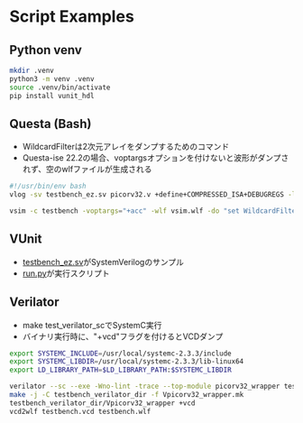 # Script Examples

## Python venv
```bash
mkdir .venv
python3 -m venv .venv
source .venv/bin/activate
pip install vunit_hdl
```

## Questa (Bash)
* WildcardFilterは2次元アレイをダンプするためのコマンド
* Questa-ise 22.2の場合、voptargsオプションを付けないと波形がダンプされず、空のwlfファイルが生成される
```bash
#!/usr/bin/env bash
vlog -sv testbench_ez.sv picorv32.v +define+COMPRESSED_ISA+DEBUGREGS -l vlog.log

vsim -c testbench -voptargs="+acc" -wlf vsim.wlf -do "set WildcardFilter [lsearch -not -all -inline \$WildcardFilter Memory]; add wave -r /*; run -all; quit" -l vsim.log
```
## VUnit
* [testbench_ez.sv](testbench_ez.sv)がSystemVerilogのサンプル
* [run.py](run.py)が実行スクリプト

## Verilator
* make test_verilator_scでSystemC実行
* バイナリ実行時に、"+vcd"フラグを付けるとVCDダンプ
```bash
export SYSTEMC_INCLUDE=/usr/local/systemc-2.3.3/include
export SYSTEMC_LIBDIR=/usr/local/systemc-2.3.3/lib-linux64
export LD_LIBRARY_PATH=$LD_LIBRARY_PATH:$SYSTEMC_LIBDIR

verilator --sc --exe -Wno-lint -trace --top-module picorv32_wrapper testbench.v picorv32.v test_picorv32.cpp -DCOMPRESSED_ISA --Mdir testbench_verilator_dir
make -j -C testbench_verilator_dir -f Vpicorv32_wrapper.mk
testbench_verilator_dir/Vpicorv32_wrapper +vcd
vcd2wlf testbench.vcd testbench.wlf
```